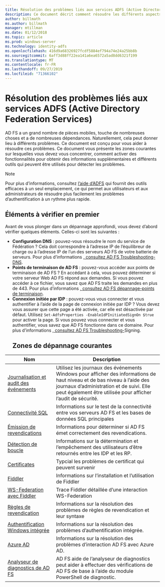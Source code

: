 ```yaml
---
title: Résolution des problèmes liés aux services ADFS (Active Directory Federation Services)
description: Ce document décrit comment résoudre les différents aspects de AD FS
author: billmath
ms.author: billmath
manager: mtillman
ms.date: 01/12/2018
ms.topic: article
ms.prod: windows-server
ms.technology: identity-adfs
ms.openlocfilehash: 416d9a68326927fcdf5884ef794a74e24a25bb8b
ms.sourcegitcommit: 6aff3d88ff22ea141a6ea6572a5ad8dd6321f199
ms.translationtype: MT
ms.contentlocale: fr-FR
ms.lasthandoff: 09/27/2019
ms.locfileid: "71366102"
---
```

# <a name="troubleshooting-ad-fs"></a>Résolution des problèmes liés aux services ADFS (Active Directory Federation Services)
AD FS a un grand nombre de pièces mobiles, touche de nombreuses choses et a de nombreuses dépendances.  Naturellement, cela peut donner lieu à différents problèmes.  Ce document est conçu pour vous aider à résoudre ces problèmes.  Ce document vous présente les zones courantes sur lesquelles vous devez vous concentrer, comment activer des fonctionnalités pour obtenir des informations supplémentaires et différents outils qui peuvent être utilisés pour détecter les problèmes.  

>[!NOTE]
>Pour plus d’informations, consultez [l’aide d’ADFS](http://adfshelp.microsoft.com) qui fournit des outils efficaces à un seul emplacement, ce qui permet aux utilisateurs et aux administrateurs de résoudre plus facilement les problèmes d’authentification à un rythme plus rapide. 


## <a name="what-to-check-first"></a>Éléments à vérifier en premier
Avant de vous plonger dans un dépannage approfondi, vous devez d’abord vérifier quelques éléments.  Celles-ci sont les suivantes :
- **Configuration DNS** : pouvez-vous résoudre le nom du service de Fédération ?  Cela doit correspondre à l’adresse IP de l’équilibreur de charge ou à l’adresse IP de l’un des serveurs AD FS de votre batterie de serveurs.  Pour plus d’informations [, consultez AD FS Troubleshooting-DNS](ad-fs-tshoot-dns.md).
- **Points de terminaison de AD FS** : pouvez-vous accéder aux points de terminaison de AD FS ?  En accédant à cela, vous pouvez déterminer si votre serveur Web AD FS répond aux demandes.  Si vous pouvez accéder à ce fichier, vous savez que AD FS traite les demandes en plus de 443.  Pour plus d’informations [, consultez AD FS dépannage-points de terminaison](ad-fs-tshoot-endpoints.md).
- **Connexion initiée par IDP** : pouvez-vous vous connecter et vous authentifier à l’aide de la page de connexion initiée par IDP ?  Vous devez vous assurer que cette page a été activée, car elle est désactivée par défaut.  Utilisez `Set-AdfsProperties -EnableIdPInitiatedSignOn $true` pour activer la page.  Si vous pouvez vous connecter et vous authentifier, vous savez que AD FS fonctionne dans ce domaine.  Pour plus d’informations [, consultez AD FS Troubleshooting-](ad-fs-tshoot-initiatedsignon.md)Signing.
  ##  <a name="common-troubleshooting-areas"></a>Zones de dépannage courantes

|Nom|Description|
|-----|-----|
|[Journalisation et audit des événements](ad-fs-tshoot-logging.md)|Utilisez les journaux des événements Windows pour afficher des informations de haut niveau et de bas niveau à l’aide des journaux d’administration et de suivi.  Elle peut également être utilisée pour afficher l’audit de sécurité.|
|[Connectivité SQL](ad-fs-tshoot-sql.md)|Informations sur le test de la connectivité entre vos serveurs AD FS et les bases de données SQL principales|
|[Émission de revendications](ad-fs-tshoot-claims-issuance.md)|Informations pour déterminer si AD FS émet correctement des revendications.|
|[Détection de boucle](ad-fs-tshoot-loop.md)|Informations sur la détermination et l’empêchement des utilisateurs d’être retournés entre les IDP et les RP.|
|[Certificates](ad-fs-tshoot-certs.md)|Typcial les problèmes de certificat qui peuvent survenir|
|[Fiddler](ad-fs-tshoot-fiddler.md)|Informations sur l’installation et l’utilisation de Fiddler|
|[WS-Federation avec Fiddler](ad-fs-tshoot-fiddler-ws-fed.md)|Trace Fiddler détaillée d’une interaction WS-Federation|
|[Règles de revendication](ad-fs-tshoot-claims-rules.md)|Informations sur la résolution des problèmes de règles de revendication et leur syntaxe|
|[Authentification Windows intégrée](ad-fs-tshoot-iwa.md)|Informations sur la résolution des problèmes d’authentification intégrée.|
|[Azure AD](ad-fs-tshoot-azure.md)|Informations sur la résolution des problèmes d’interaction AD FS avec Azure AD.|
|[Analyseur de diagnostics de AD FS](ad-fs-diagnostics-analyzer.md)|AD FS aide de l’analyseur de diagnostics peut aider à effectuer des vérifications de AD FS de base à l’aide du module PowerShell de diagnostic. 